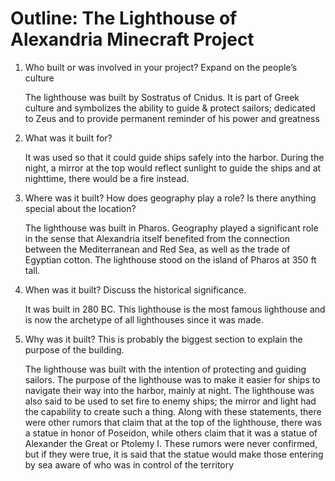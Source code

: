 # Outline: The Lighthouse of Alexandria Minecraft Project
1. Who built or was involved in your project? Expand on the people’s culture

    The lighthouse was built by Sostratus of Cnidus. It is part of Greek culture and symbolizes the ability to guide & protect sailors; dedicated to Zeus and to provide permanent reminder of his power and greatness

2. What was it built for?

    It was used so that it could guide ships safely into the harbor. During the night, a mirror at the top would reflect sunlight to guide the ships and at nighttime, there would be a fire instead.

3. Where was it built? How does geography play a role? Is there anything special about the location?

    The lighthouse was built in Pharos. Geography played a significant role in the sense that Alexandria itself benefited from the connection between the Mediterranean and Red Sea, as well as the trade of Egyptian cotton. The lighthouse stood on the island of Pharos at 350 ft tall.

4. When was it built? Discuss the historical significance.

    It was built in 280 BC. This lighthouse is the most famous lighthouse and is now the archetype of all lighthouses since it was made.

5. Why was it built? This is probably the biggest section to explain the purpose of the building.

    The lighthouse was built with the intention of protecting and guiding sailors. The purpose of the lighthouse was to make it easier for ships to navigate their way into the harbor, mainly at night. The lighthouse was also said to be used to set fire to enemy ships; the mirror and light had the capability to create such a thing. Along with these statements, there were other rumors that claim that at the top of the lighthouse, there was a statue in honor of Poseidon, while others claim that it was a statue of Alexander the Great or Ptolemy I. These rumors were never confirmed, but if they were true, it is said that the statue would make those entering by sea aware of who was in control of the territory 
